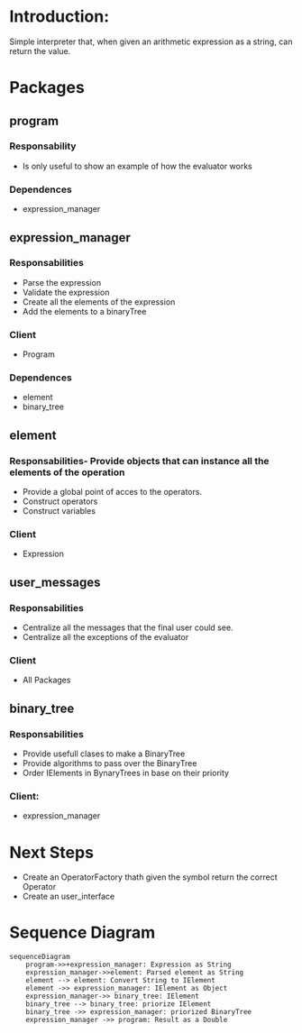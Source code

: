 # Introduction:
Simple interpreter that, when given an arithmetic expression as a string, can return the value.

# Packages
## program
### Responsability
- Is only useful to show an example of how the evaluator works
### Dependences
- expression_manager

## expression_manager
### Responsabilities
- Parse the expression
- Validate the expression
- Create all the elements of the expression
- Add the elements to a binaryTree
### Client
- Program
### Dependences
- element
- binary_tree

## element
### Responsabilities- Provide objects that can instance all the elements of the operation
- Provide a global point of acces to the operators.
- Construct operators
- Construct variables
### Client
- Expression

## user_messages
### Responsabilities
- Centralize all the messages that the final user could see.
- Centralize all the exceptions of the evaluator
### Client
- All Packages

## binary_tree
### Responsabilities
- Provide usefull clases to make a BinaryTree
- Provide algorithms to pass over the BinaryTree
- Order IElements in BynaryTrees in base on their priority
### Client:
- expression_manager

# Next Steps 
- Create an OperatorFactory thath given the symbol return the correct Operator
- Create an user_interface

# Sequence Diagram
```mermaid
sequenceDiagram
    program->>+expression_manager: Expression as String
    expression_manager->>element: Parsed element as String
    element --> element: Convert String to IElement
    element ->> expression_manager: IElement as Object
    expression_manager->> binary_tree: IElement
    binary_tree --> binary_tree: priorize IElement
    binary_tree ->> expression_manager: priorized BinaryTree
    expression_manager ->> program: Result as a Double   
```
